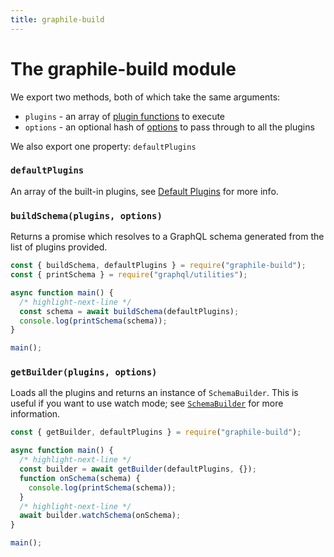 ```yaml
---
title: graphile-build
---
```


# The graphile-build module

We export two methods, both of which take the same arguments:

- `plugins` - an array of [plugin functions](./plugins) to
  execute
- `options` - an optional hash of [options](./plugin-options) to
  pass through to all the plugins

We also export one property: `defaultPlugins`

### `defaultPlugins`

An array of the built-in plugins, see
[Default Plugins](./default-plugins) for more info.

### `buildSchema(plugins, options)`

Returns a promise which resolves to a GraphQL schema generated from the list of
plugins provided.

```js
const { buildSchema, defaultPlugins } = require("graphile-build");
const { printSchema } = require("graphql/utilities");

async function main() {
  /* highlight-next-line */
  const schema = await buildSchema(defaultPlugins);
  console.log(printSchema(schema));
}

main();
```

### `getBuilder(plugins, options)`

Loads all the plugins and returns an instance of `SchemaBuilder`. This is useful
if you want to use watch mode; see
[`SchemaBuilder`](/graphile-build/schema-builder/) for more information.

```js
const { getBuilder, defaultPlugins } = require("graphile-build");

async function main() {
  /* highlight-next-line */
  const builder = await getBuilder(defaultPlugins, {});
  function onSchema(schema) {
    console.log(printSchema(schema));
  }
  /* highlight-next-line */
  await builder.watchSchema(onSchema);
}

main();
```
